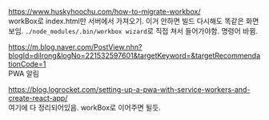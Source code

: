 https://www.huskyhoochu.com/how-to-migrate-workbox/  
workBox로 index.html만 서버에서 가져오기. 이거 안하면 빌드 다시해도 똑같은 화면 보임.
`./node_modules/.bin/workbox wizard`로 직접 쳐서 들어가야함. 명령어 바뀜.

https://m.blog.naver.com/PostView.nhn?blogId=dilrong&logNo=221532597601&targetKeyword=&targetRecommendationCode=1  
PWA 알림 

https://blog.logrocket.com/setting-up-a-pwa-with-service-workers-and-create-react-app/  
여기에 다 정리되어있음. workBox로 이어주면 될듯.
